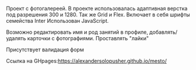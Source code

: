Проект с фотогалереей.
В проекте использовалась адаптивная верстка под разрешения 300 и 1280. Так же Grid и Flex. Включает в себя шрифты семейства Inter Использован JavaScript.

Возможно редактировать имя и род занятий в профиле, добавлять/удалять карточки с фотографиями. Проставлять "лайки"

Присутствует валидация форм

Ссылка на GHpages:https://alexandersolopusher.github.io/mesto/
